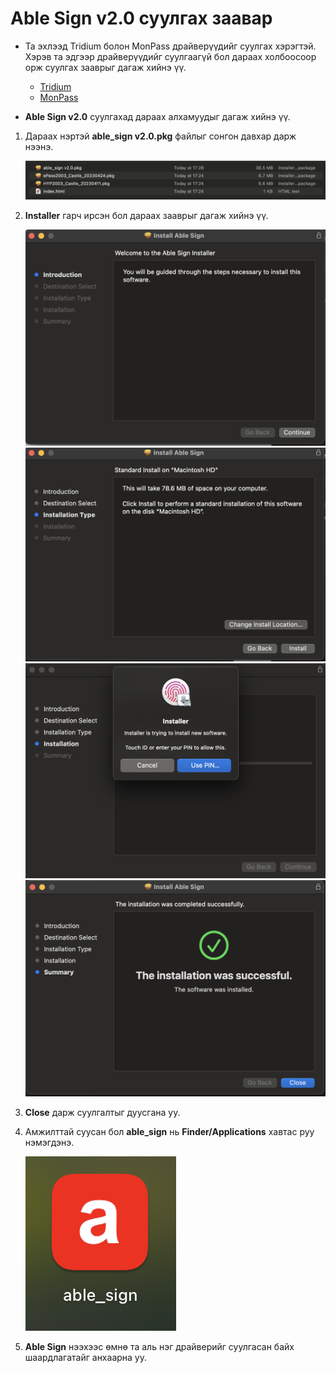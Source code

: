 # Able Sign v2.0 суулгах заавар

- Та эхлээд Tridium болон MonPass драйверүүдийг суулгах хэрэгтэй. Хэрэв та эдгээр драйверүүдийг суулгаагүй бол дараах холбоосоор орж суулгах зааврыг дагаж хийнэ үү.

  - [Tridium](tridium.md)
  - [MonPass](monpass.md)

- **Able Sign v2.0** суулгахад дараах алхамуудыг дагаж хийнэ үү.

1. Дараах нэртэй **able_sign v2.0.pkg** файлыг сонгон давхар дарж нээнэ.

    ![Able Sign](img/folder.png)

2. **Installer** гарч ирсэн бол дараах зааврыг дагаж хийнэ үү.

    ![Process 1](img/able_sign_install1.png)
    ![Process 2](img/able_sign_install2.png)
    ![Process 3](img/able_sign_install3.png)
    ![Process 4](img/able_sign_install4.png)

3. **Close** дарж суулгалтыг дуусгана уу.
4. Амжилттай суусан бол **able_sign** нь **Finder/Applications** хавтас руу нэмэгдэнэ.

    ![Process 5](img/able_sign_install5.png)

5. **Able Sign** нээхээс өмнө та аль нэг драйверийг суулгасан байх шаардлагатайг анхаарна уу.
